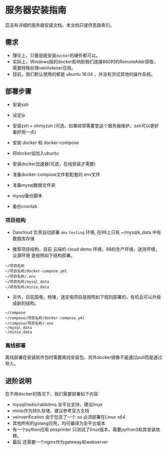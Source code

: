 # 服务器安装指南
蕊洁有详细的服务器安装文档，本文档只提供思路索引。

## 需求
* 理论上，只要是能安装`docker`的硬件都可以。
* 实际上，Windows版的docker影响到我们连接860时的RemoteAddr获取，需要特殊处理veinlistener应用。
* 目前，我们默认使用的都是 ubuntu 16.04 ，并没有测试其他的操作系统。

## 部署步骤
* 安装ssh
* 设定ip
* 安装zsh + ohmyzsh (可选，如果经常需要登这个服务器维护，zsh可以更好看好用一点)

* 安装 docker 和 docker-compose
* 将docker组加入ubuntu
* 安装docker加速器(可选，在线安装才需要)

* 准备docker-compose文件和配套的.env文件
* 准备mysql数据文件夹
* mysql备份脚本
* 备份crontab

### 项目结构
* Daocloud 负责自动部署 `dev` `testing` 环境, 在99上只有 ~/mysqlk_data 中有数据库存储

* 推荐项目结构，目前 云端的 cloud demo 环境，98的生产环境，送测环境，众源环境 是按照如下结构部署。

```
~/项目名称
~/项目名称/docker-compose.yml
~/项目名称/.env
~/项目名称/mysql_data
~/项目名称/minio_data
```

* 另外，目前国电，杨陵，送变电项目是按照如下规则部署的，有机会可以升级成新的结构。

```
~/compose
~/compose/项目名称/docker-compose.yml
~/compose/项目名称/.env
~/mysql_data
~/minio_data
```


### 离线部署
离线部署在安装软件包时需要离线安装包，另外docker镜像不是通过pull而是通过导入。

## 进阶说明
在不用docker的情况下，我们需要部署如下内容
* mysql/redis/rabbitmq 全平台支持，建议linux
* minio作为持久存储，建议参考官方文档
* veinverification 由于包含了一个.so 必须部署在Linux x64
* 其他所有的golang应用，均可编译为全平台版本
* 有一个python应用  posprinter 只测试了linux版本，需要python3和其安装依赖。
* 最后 还需要一个nginx作为gateway和webserver
